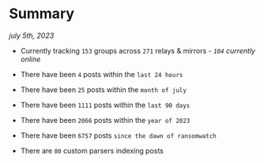 
# Summary
_july 5th, 2023_

- Currently tracking `153` groups across `271` relays & mirrors - _`104` currently online_

- There have been `4` posts within the `last 24 hours`

- There have been `25` posts within the `month of july`

- There have been `1111` posts within the `last 90 days`

- There have been `2066` posts within the `year of 2023`

- There have been `6757` posts `since the dawn of ransomwatch`

- There are `80` custom parsers indexing posts
